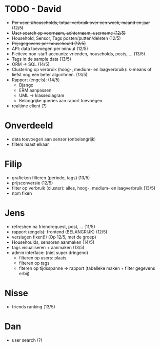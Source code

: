 TODO - David
============
- ~~Per user, #households, totaal verbruik over een week, maand en jaar (12/5)~~
- ~~User search op voornaam, achternaam, username (12/5)~~
- Household, Sensor, Tags posten/putten/deleten (12/5)
- ~~Prijsgegevens per househould (12/5)~~
- API: data toevoegen per minuut (12/5)
- Ficiteve non-staff accounts: vrienden, households, posts, ... (13/5)
- Tags in de sample data (13/5)
- ORM -> SQL (14/5)
- Clustering op verbruik (hoog-, medium- en laagverbruik): k-means of liefst nog een beter algoritmen. (13/5)
- Rapport (engels): (14/5)
    - Django
    - ERM aanpassen
    - UML -> klassediagram
    - Belangrijke queries aan raport toevoegen
- realtime client (?)

Onverdeeld
==========
- data toevoegen aan sensor (onbelangrijk)
- filters naast elkaar

Filip
========
- grafieken filteren (periode, tags) (13/5)
- prijsconversie (12/5)
- filter op verbruik (cluster): alles, hoog-, medium- en laagverbruik (13/5)
- npm fixen

Jens
====
- refreshen na friendrequest, post, ... (11/5)
- rapport (engels): frontend (BELANGRIJK) (12/5)
- verslagen fixen(!) (Op 12/5, met de groep)
- Househoulds, sensoren aanmaken (14/5)
- tags visualiseren + aanmaken (13/5)
- admin interface: (niet super dringend)
    - filteren op users: plaats
    - filteren op tags
    - fiteren op tijdsspanne
    -> rapport (tabelleke maken + filter gegevens erbij)

Nisse
=====
- friends ranking (13/5)

Dan
===
- user search (?)
